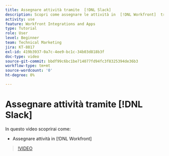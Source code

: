 ```yaml
---
title: Assegnare attività tramite  [!DNL Slack]
description: Scopri come assegnare le attività in  [!DNL Workfront]  tramite  [!DNL Slack]
activity: use
feature: Workfront Integrations and Apps
type: Tutorial
role: User
level: Beginner
team: Technical Marketing
jira: KT-8817
exl-id: 419b3937-0a7c-4ee9-bc1c-34b03d818b3f
doc-type: video
source-git-commit: bbdf99c6bc1be714077fd94fc3f8325394de36b3
workflow-type: tm+mt
source-wordcount: '0'
ht-degree: 0%

---
```


# Assegnare attività tramite [!DNL Slack]

In questo video scoprirai come:

* Assegnare attività in [!DNL Workfront]

>[!VIDEO](https://video.tv.adobe.com/v/335117/?quality=12&learn=on&enablevpops=1)
